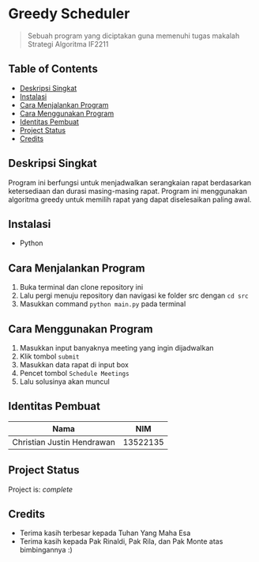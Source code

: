 # Greedy Scheduler 
> Sebuah program yang diciptakan guna memenuhi tugas makalah Strategi Algoritma IF2211

## Table of Contents
* [Deskripsi Singkat](#Deskripsi-Singkat)
* [Instalasi](#Instalasi)
* [Cara Menjalankan Program](#Cara-Menjalankan-Program)
* [Cara Menggunakan Program](#Cara-Menggunakan-Program)
* [Identitas Pembuat](#Identitas-Pembuat)
* [Project Status](#Project-Status)
* [Credits](#Credits)


## Deskripsi Singkat
Program ini berfungsi untuk menjadwalkan serangkaian rapat berdasarkan ketersediaan dan durasi masing-masing rapat. Program ini menggunakan algoritma greedy untuk memilih rapat yang dapat diselesaikan paling awal. 

## Instalasi
- Python

## Cara Menjalankan Program
1. Buka terminal dan clone repository ini
2. Lalu pergi menuju repository dan navigasi ke folder src dengan `cd src`
3. Masukkan command `python main.py` pada terminal

## Cara Menggunakan Program
1. Masukkan input banyaknya meeting yang ingin dijadwalkan
2. Klik tombol `submit`
3. Masukkan data rapat di input box
4. Pencet tombol `Schedule Meetings`
5. Lalu solusinya akan muncul

## Identitas Pembuat
| Nama | NIM |
|---|---|
| Christian Justin Hendrawan | 13522135 |

## Project Status
Project is: _complete_

## Credits
- Terima kasih terbesar kepada Tuhan Yang Maha Esa
- Terima kasih kepada Pak Rinaldi, Pak Rila, dan Pak Monte atas bimbingannya :)
